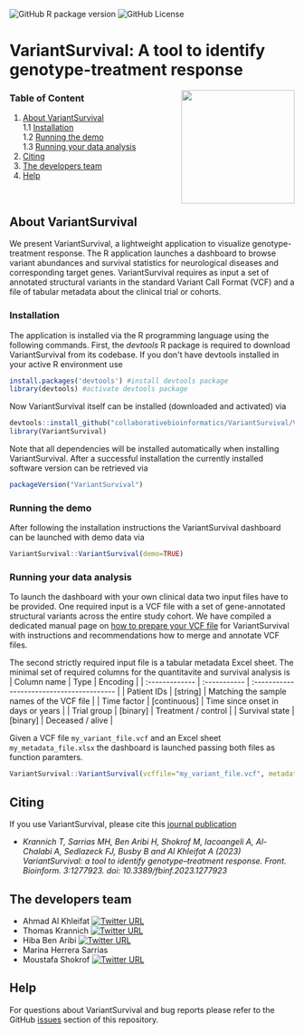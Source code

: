 ![GitHub R package version](https://img.shields.io/github/r-package/v/collaborativebioinformatics/VariantSurvival?filename=VariantSurvival_package%2FDESCRIPTION&style=flat&logo=R&label=package%20version)
![GitHub License](https://img.shields.io/github/license/collaborativebioinformatics/VariantSurvival)
# VariantSurvival: A tool to identify genotype-treatment response
<img src="https://user-images.githubusercontent.com/41301333/195215088-8404f200-8297-4322-a30f-c84f526aa620.png" width="200" height="200" align="right">

### Table of Content
1. [About VariantSurvival](#about-variantsurvival) <br>
1.1 [Installation](#installation) <br>
1.2 [Running the demo](#running-the-demo) <br>
1.3 [Running your data analysis](#running-your-data-analysis) <br>
2. [Citing](#citing)
3. [The developers team](#the-developers-team)
4. [Help](#help) 
<br>

## About VariantSurvival
We present VariantSurvival, a lightweight application to visualize genotype-treatment response.
The R application launches a dashboard to browse variant abundances and survival statistics for neurological diseases and corresponding target genes.
VariantSurvival requires as input a set of annotated structural variants in the standard Variant Call Format (VCF) and a file of tabular metadata about the clinical trial or cohorts.
<br>

### Installation
The application is installed via the R programming language using the following commands.
First, the _devtools_ R package is required to download VariantSurvival from its codebase.
If you don't have devtools installed in your active R environment use
```R
install.packages('devtools') #install devtools package
library(devtools) #activate devtools package
```

Now VariantSurvival itself can be installed (downloaded and activated) via
```R
devtools::install_github("collaborativebioinformatics/VariantSurvival/VariantSurvival_package")
library(VariantSurvival)
```

Note that all dependencies will be installed automatically when installing VariantSurvival.
After a successful installation the currently installed software version can be retrieved via
```R
packageVersion("VariantSurvival")
```

### Running the demo
After following the installation instructions the VariantSurvival dashboard can be launched with demo data via
```R
VariantSurvival::VariantSurvival(demo=TRUE)
```

### Running your data analysis
To launch the dashboard with your own clinical data two input files have to be provided.
One required input is a VCF file with a set of gene-annotated structural variants across the entire study cohort.
We have compiled a dedicated manual page on [how to prepare your VCF file](https://github.com/collaborativebioinformatics/VariantSurvival/blob/main/docs/preprocessing/prepareVCF.md) for VariantSurvival with instructions and recommendations how to merge and annotate VCF files. <br>

The second strictly required input file is a tabular metadata Excel sheet.
The minimal set of required columns for the quantitavite and survival analysis is
| Column name    | Type         | Encoding                                  |
| :------------- | :----------- | :---------------------------------------- |
| Patient IDs    | [string]     | Matching the sample names of the VCF file |
| Time factor    | [continuous] | Time since onset in days or years         |
| Trial group    | [binary]     | Treatment / control                       |
| Survival state | [binary]     | Deceased / alive                          |

Given a VCF file `my_variant_file.vcf` and an Excel sheet `my_metadata_file.xlsx` the dashboard is launched passing both files as function paramters.
```R
VariantSurvival::VariantSurvival(vcffile="my_variant_file.vcf", metadatafile= "my_metadata_file.xlsx")
```

## Citing
If you use VariantSurvival, please cite this [journal publication](https://www.frontiersin.org/articles/10.3389/fbinf.2023.1277923/full)

- _Krannich T, Sarrias MH, Ben Aribi H, Shokrof M, Iacoangeli A, Al-Chalabi A, Sedlazeck FJ, Busby B and Al Khleifat A (2023) VariantSurvival: a tool to identify genotype–treatment response. Front. Bioinform. 3:1277923. doi: 10.3389/fbinf.2023.1277923_

## The developers team
* Ahmad Al Khleifat [![Twitter URL](https://img.shields.io/twitter/url/https/twitter.com/AhmadAlKhleifat.svg?style=social&label=Follow%20%40AhmadAlKhleifat)](https://twitter.com/AhmadAlKhleifat)
* Thomas Krannich [![Twitter URL](https://img.shields.io/twitter/url/https/twitter.com/krannich479.svg?style=social&label=Follow%20%40krannich479)](https://twitter.com/krannich479)
* Hiba Ben Aribi [![Twitter URL](https://img.shields.io/twitter/url/https/twitter.com/Hiba_BenAribi.svg?style=social&label=Follow%20%40Hiba_BenAribi)](https://twitter.com/Hiba_BenAribi)
* Marina Herrera Sarrias
* Moustafa Shokrof [![Twitter URL](https://img.shields.io/twitter/url/https/twitter.com/mostafashokrof2.svg?style=social&label=Follow%20%40mostafashokrof2)](https://twitter.com/mostafashokrof2)

## Help 
For questions about VariantSurvival and bug reports please refer to the GitHub [issues](https://github.com/collaborativebioinformatics/VariantSurvival/issues) section of this repository.
